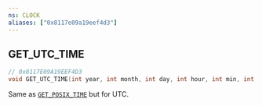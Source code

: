 ```yaml
---
ns: CLOCK
aliases: ["0x8117e09a19eef4d3"]
---
```

## GET_UTC_TIME

```c
// 0x8117E09A19EEF4D3
void GET_UTC_TIME(int year, int month, int day, int hour, int min, int sec);
```

Same as [`GET_POSIX_TIME`](#_0xDA488F299A5B164E) but for UTC.


